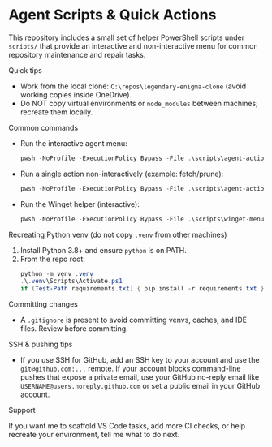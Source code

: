 # Agent Scripts & Quick Actions

This repository includes a small set of helper PowerShell scripts under `scripts/` that provide an interactive and non-interactive menu for common repository maintenance and repair tasks.

Quick tips

- Work from the local clone: `C:\repos\legendary-enigma-clone` (avoid working copies inside OneDrive).
- Do NOT copy virtual environments or `node_modules` between machines; recreate them locally.

Common commands

- Run the interactive agent menu:
  ```powershell
  pwsh -NoProfile -ExecutionPolicy Bypass -File .\scripts\agent-actions.ps1
  ```

- Run a single action non-interactively (example: fetch/prune):
  ```powershell
  pwsh -NoProfile -ExecutionPolicy Bypass -File .\scripts\agent-actions.ps1 -Action git-fetch-prune -NonInteractive
  ```

- Run the Winget helper (interactive):
  ```powershell
  pwsh -NoProfile -ExecutionPolicy Bypass -File .\scripts\winget-menu.ps1
  ```

Recreating Python venv (do not copy `.venv` from other machines)

1. Install Python 3.8+ and ensure `python` is on PATH.
2. From the repo root:
   ```powershell
   python -m venv .venv
   .\.venv\Scripts\Activate.ps1
   if (Test-Path requirements.txt) { pip install -r requirements.txt }
   ```

Committing changes

- A `.gitignore` is present to avoid committing venvs, caches, and IDE files. Review before committing.

SSH & pushing tips

- If you use SSH for GitHub, add an SSH key to your account and use the `git@github.com:...` remote. If your account blocks command-line pushes that expose a private email, use your GitHub no-reply email like `USERNAME@users.noreply.github.com` or set a public email in your GitHub account.

Support

If you want me to scaffold VS Code tasks, add more CI checks, or help recreate your environment, tell me what to do next.
